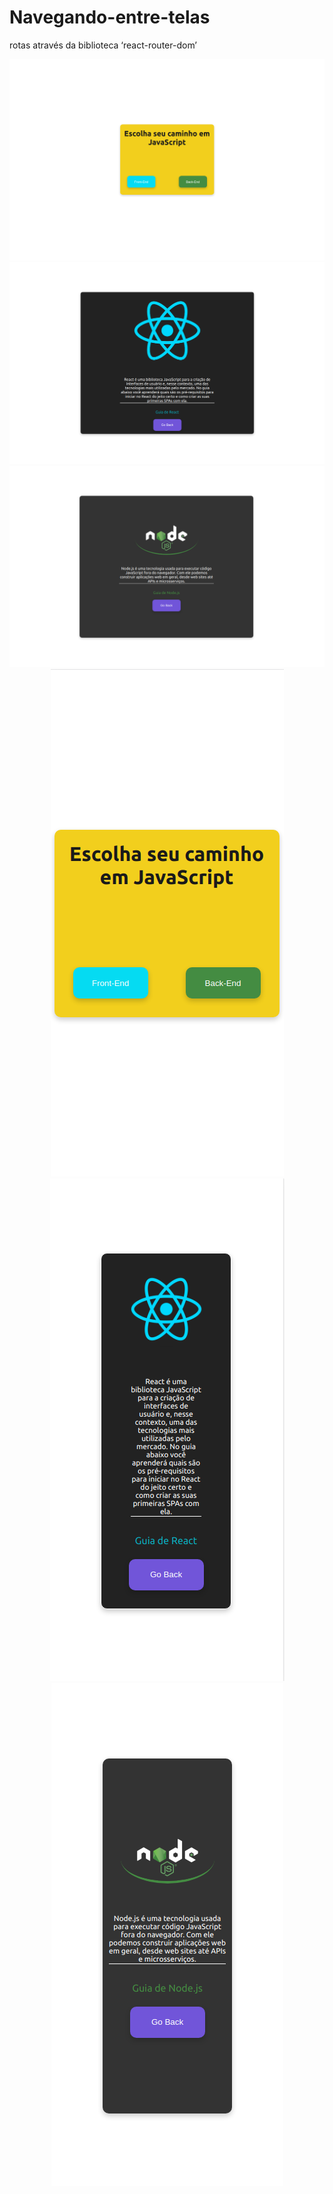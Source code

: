 # Navegando-entre-telas
 rotas através da biblioteca ‘react-router-dom’
 
 <div align="center">
 
  ![BACKGROUND](https://github.com/Diegodossantos23/Navegando-entre-telas/blob/main/assets/home.png?raw=true)
  ![BACKGROUND](https://github.com/Diegodossantos23/Navegando-entre-telas/blob/main/assets/frontend.png?raw=true)
  ![BACKGROUND](https://github.com/Diegodossantos23/Navegando-entre-telas/blob/main/assets/backend.png?raw=true)
  ![BACKGROUND](https://github.com/Diegodossantos23/Navegando-entre-telas/blob/main/assets/home-responsivo.png?raw=true)
  ![BACKGROUND](https://github.com/Diegodossantos23/Navegando-entre-telas/blob/main/assets/front-responsivo.png?raw=true)
  ![BACKGROUND](https://github.com/Diegodossantos23/Navegando-entre-telas/blob/main/assets/back-responsivo.png?raw=true)

</div>
